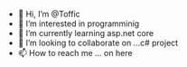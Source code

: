 - 👋 Hi, I’m @Toffic
- 👀 I’m interested in programminig
- 🌱 I’m currently learning asp.net core 
- 💞️ I’m looking to collaborate on ...c# project
- 📫 How to reach me ... on here

<!---
Toffic/Toffic is a ✨ special ✨ repository because its `README.md` (this file) appears on your GitHub profile.
You can click the Preview link to take a look at your changes.
--->
